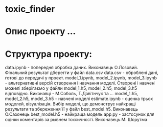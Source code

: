 # toxic_finder

# Опис проекту ...

# Структура проекту:
data.ipynb - попередня обробка даних. Виконавець О.Лозовий. Фінальний результат дберегти у файл data.csv
data.csv - оброблені дані, готові до передачі у проект.
model_1.ipynb, model_2.ipynb, model_3.ipynb - альтернативні версій створення і навчання моделі. Створені і навчені можелі зберігаємо у файли model_1.h5, model_2.h5, model_3.h5 відповідно. Виконавці - М.Соболь, Т.Дзвітнчук та ...
model_1.h5, model_2.h5, model_3.h5 - навчені моделі
estimate.ipynb - оценка трьох моделей, візуалізація. Вибір моделі, що демонструє найкращі результати та збереження її у файл best_model.h5. Виконавець О.Сазонець
best_model.h5 - найкраща модель
app.py - застосунок для оцінки коментарів за рывнем токсичності. Виконавець М. Шорутма
